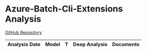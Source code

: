 # Azure-Batch-Cli-Extensions Analysis

[GitHub Repository](https://github.com/azure/azure-batch-cli-extensions)

| Analysis Date | Model | T | Deep Analysis | Documents |
|---------------|-------|---|:-------------:|-----------|